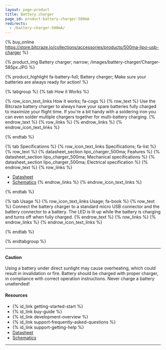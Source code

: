 ```yaml
---
layout: page-product
title: Battery charger
page_id: product-battery-charger-500mA
redirects:
  - /battery-charger-500mA/
---
```


{% buy_online https://store.bitcraze.io/collections/accessories/products/500ma-lipo-usb-charger %}

{% product_img Battery charger; narrow;
/images/battery-charger/Charger-585px.JPG
%}

{% product_highlight
fa-battery-full;
Battery charger;
Make sure your batteries are always ready for action!
%}


{% tabgroup %}
{% tab How it Works %}

{% row_icon_text_links How it works; fa-cogs %}
{% row_text %}
Use the Bitcraze battery charger to always have your spare batteries fully charged
to maximize your flight time. If you're a bit handy with a soldering iron you
can even solder multiple chargers together for multi-battery charging.
{% endrow_text %}
{% row_links %}
{% endrow_links %}
{% endrow_icon_text_links %}

{% endtab %}

{% tab Specifications %}
{% row_icon_text_links Specifications; fa-list %}
{% row_text %}
{% datasheet_section lipo_charger_500ma; Features %}
{% datasheet_section lipo_charger_500ma; Mechanical specifications %}
{% datasheet_section lipo_charger_500ma; Electrical specification %}
{% endrow_text %}
{% row_links %}
* [Datasheet](/documentation/hardware/lipo_charger_500ma/lipo_charger_500ma-datasheet.pdf)
* [Schematics](/documentation/hardware/lipo_charger_500ma/chg500ma_reva.pdf)
{% endrow_links %}
{% endrow_icon_text_links %}

{% endtab %}

{% tab Usage %}
{% row_icon_text_links Usage; fa-book %}
{% row_text %}
Connect the battery charger to a standard micro USB connector and
the battery connector to a battery. The LED
is lit up while the battery is charging and turns off when fully charged.
{% endrow_text %}
{% row_links %}
{% endrow_links %}
{% endrow_icon_text_links %}

{% endtab %}

{% endtabgroup %}

---

#### Caution

Using a battery under direct sunlight may cause overheating, which could result in invalidation or fire. Battery should be charged with proper charger, in compliance with correct operation instructions. Never charge a battery unattended!

#### Resources

- {% id_link getting-started-start %}
- {% id_link buy-guide %}
- {% id_link development-overview %}
- {% id_link support-frequently-asked-questions %}
- {% id_link support-getting-help %}
- [Datasheet](/documentation/hardware/lipo_charger_500ma/lipo_charger_500ma-datasheet.pdf)
- [Schematics](/documentation/hardware/lipo_charger_500ma/chg500ma_reva.pdf)

---
